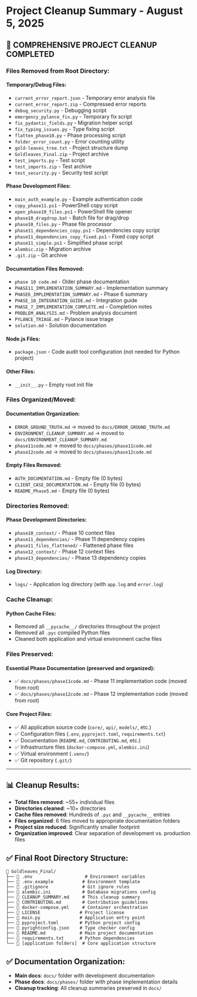 # Project Cleanup Summary - August 5, 2025

## 🧹 **COMPREHENSIVE PROJECT CLEANUP COMPLETED**

### **Files Removed from Root Directory:**

#### **Temporary/Debug Files:**
- `current_error_report.json` - Temporary error analysis file
- `current_error_report.zip` - Compressed error reports
- `debug_security.py` - Debugging script
- `emergency_pylance_fix.py` - Temporary fix script
- `fix_pydantic_fields.py` - Migration helper script
- `fix_typing_issues.py` - Type fixing script
- `flatten_phase10.py` - Phase processing script
- `folder_error_count.py` - Error counting utility
- `gold-leaves_tree.txt` - Project structure dump
- `Goldleaves_Final.zip` - Project archive
- `test_imports.py` - Test script
- `test_imports.zip` - Test archive
- `test_security.py` - Security test script

#### **Phase Development Files:**
- `main_auth_example.py` - Example authentication code
- `copy_phase11.ps1` - PowerShell copy script
- `open_phase10_files.ps1` - PowerShell file opener
- `phase10_dragdrop.bat` - Batch file for drag/drop
- `phase10_files.py` - Phase file processor
- `phase11_dependencies_copy.ps1` - Dependencies copy script
- `phase11_dependencies_copy_fixed.ps1` - Fixed copy script
- `phase11_simple.ps1` - Simplified phase script
- `alembic.zip` - Migration archive
- `.git.zip` - Git archive

#### **Documentation Files Removed:**
- `phase 10 code.md` - Older phase documentation
- `PHASE11_IMPLEMENTATION_SUMMARY.md` - Implementation summary
- `PHASE6_IMPLEMENTATION_SUMMARY.md` - Phase 6 summary
- `PHASE_10_INTEGRATION_GUIDE.md` - Integration guide
- `PHASE_7_IMPLEMENTATION_COMPLETE.md` - Completion notes
- `PROBLEM_ANALYSIS.md` - Problem analysis document
- `PYLANCE_TRIAGE.md` - Pylance issue triage
- `solution.md` - Solution documentation

#### **Node.js Files:**
- `package.json` - Code audit tool configuration (not needed for Python project)

#### **Other Files:**
- `__init__.py` - Empty root init file

### **Files Organized/Moved:**

#### **Documentation Organization:**
- `ERROR_GROUND_TRUTH.md` → moved to `docs/ERROR_GROUND_TRUTH.md`
- `ENVIRONMENT_CLEANUP_SUMMARY.md` → moved to `docs/ENVIRONMENT_CLEANUP_SUMMARY.md`
- `phase11code.md` → moved to `docs/phases/phase11code.md`
- `phase12code.md` → moved to `docs/phases/phase12code.md`

#### **Empty Files Removed:**
- `AUTH_DOCUMENTATION.md` - Empty file (0 bytes)
- `CLIENT_CASE_DOCUMENTATION.md` - Empty file (0 bytes)
- `README_Phase5.md` - Empty file (0 bytes)

### **Directories Removed:**

#### **Phase Development Directories:**
- `phase10_context/` - Phase 10 context files
- `phase11_dependencies/` - Phase 11 dependency copies
- `phase11_files_flattened/` - Flattened phase files
- `phase12_context/` - Phase 12 context files
- `phase13_dependencies/` - Phase 13 dependency copies

#### **Log Directory:**
- `logs/` - Application log directory (with `app.log` and `error.log`)

### **Cache Cleanup:**

#### **Python Cache Files:**
- Removed all `__pycache__/` directories throughout the project
- Removed all `.pyc` compiled Python files
- Cleaned both application and virtual environment cache files

### **Files Preserved:**

#### **Essential Phase Documentation (preserved and organized):**
- ✅ `docs/phases/phase11code.md` - Phase 11 implementation code (moved from root)
- ✅ `docs/phases/phase12code.md` - Phase 12 implementation code (moved from root)

#### **Core Project Files:**
- ✅ All application source code (`core/`, `api/`, `models/`, etc.)
- ✅ Configuration files (`.env`, `pyproject.toml`, `requirements.txt`)
- ✅ Documentation (`README.md`, `CONTRIBUTING.md`, etc.)
- ✅ Infrastructure files (`docker-compose.yml`, `alembic.ini`)
- ✅ Virtual environment (`.venv/`)
- ✅ Git repository (`.git/`)

---

## 📊 **Cleanup Results:**
- **Total files removed**: ~55+ individual files
- **Directories cleaned**: ~10+ directories 
- **Cache files removed**: Hundreds of `.pyc` and `__pycache__` entries
- **Files organized**: 6 files moved to appropriate documentation folders
- **Project size reduced**: Significantly smaller footprint
- **Organization improved**: Clear separation of development vs. production files

## ✅ **Final Root Directory Structure:**
```
📁 Goldleaves_Final/
├── 📄 .env                    # Environment variables
├── 📄 .env.example           # Environment template  
├── 📄 .gitignore             # Git ignore rules
├── 📄 alembic.ini            # Database migrations config
├── 📄 CLEANUP_SUMMARY.md     # This cleanup summary
├── 📄 CONTRIBUTING.md        # Contribution guidelines
├── 📄 docker-compose.yml     # Container orchestration
├── 📄 LICENSE               # Project license
├── 📄 main.py               # Application entry point
├── 📄 pyproject.toml        # Python project config
├── 📄 pyrightconfig.json    # Type checker config
├── 📄 README.md             # Main project documentation
├── 📄 requirements.txt      # Python dependencies
└── 📁 [application folders]  # Core application structure
```

## ✅ **Documentation Organization:**
- **Main docs**: `docs/` folder with development documentation
- **Phase docs**: `docs/phases/` folder with phase implementation details
- **Cleanup tracking**: All cleanup summaries preserved in `docs/`
